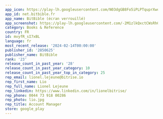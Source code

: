 ```yaml
---
app_icon: https://play-lh.googleusercontent.com/N03dgGB8Fo5iPLPTquprXwo0cIQ6XeBqrHkHNo1pFde-QrrCU_nFGRbv7LYYMmFtQcBt
app_id: net.bitbible.fr
app_name: BitBible (écran verrouillé)
app_screenshot: https://play-lh.googleusercontent.com/-2M1zlkQxctCWsRhGUrVYTxU-RkrG2xRiJl3ByQsZUnJ8mCTJfVLlbpai_qER2ZaOxk
category: Books & Reference
country: FR
id: mvyfR_sI7xBL
language: fr
most_recent_release: '2024-02-14T00:00:00'
publisher_id: '2850625'
publisher_name: BitBible
rank: '23'
release_count_in_past_year: '28'
release_count_in_past_year_category: 10
release_count_in_past_year_top_in_category: 25
rep_email: lionel.lejeune@bitrise.io
rep_first_name: Lio
rep_full_name: Lionel Lejeune
rep_linkedin: https://www.linkedin.com/in/lionelbitrise/
rep_phone: 0044 73 918 00286
rep_photo: lio.jpg
rep_title: Account Manager
store: google_play
---
```

